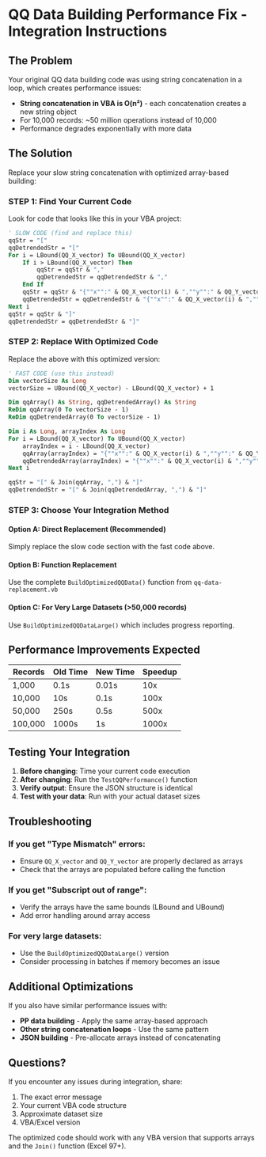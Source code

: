 # QQ Data Building Performance Fix - Integration Instructions

## The Problem
Your original QQ data building code was using string concatenation in a loop, which creates performance issues:
- **String concatenation in VBA is O(n²)** - each concatenation creates a new string object
- For 10,000 records: ~50 million operations instead of 10,000
- Performance degrades exponentially with more data

## The Solution
Replace your slow string concatenation with optimized array-based building:

### STEP 1: Find Your Current Code
Look for code that looks like this in your VBA project:
```vb
' SLOW CODE (find and replace this)
qqStr = "["
qqDetrendedStr = "["
For i = LBound(QQ_X_vector) To UBound(QQ_X_vector)
    If i > LBound(QQ_X_vector) Then
        qqStr = qqStr & ","
        qqDetrendedStr = qqDetrendedStr & ","
    End If
    qqStr = qqStr & "{""x"":" & QQ_X_vector(i) & ",""y"":" & QQ_Y_vector(i) & "}"
    qqDetrendedStr = qqDetrendedStr & "{""x"":" & QQ_X_vector(i) & ",""y"":" & (QQ_X_vector(i) - QQ_Y_vector(i)) & "}"
Next i
qqStr = qqStr & "]"
qqDetrendedStr = qqDetrendedStr & "]"
```

### STEP 2: Replace With Optimized Code
Replace the above with this optimized version:

```vb
' FAST CODE (use this instead)
Dim vectorSize As Long
vectorSize = UBound(QQ_X_vector) - LBound(QQ_X_vector) + 1

Dim qqArray() As String, qqDetrendedArray() As String
ReDim qqArray(0 To vectorSize - 1)
ReDim qqDetrendedArray(0 To vectorSize - 1)

Dim i As Long, arrayIndex As Long
For i = LBound(QQ_X_vector) To UBound(QQ_X_vector)
    arrayIndex = i - LBound(QQ_X_vector)
    qqArray(arrayIndex) = "{""x"":" & QQ_X_vector(i) & ",""y"":" & QQ_Y_vector(i) & "}"
    qqDetrendedArray(arrayIndex) = "{""x"":" & QQ_X_vector(i) & ",""y"":" & (QQ_X_vector(i) - QQ_Y_vector(i)) & "}"
Next i

qqStr = "[" & Join(qqArray, ",") & "]"
qqDetrendedStr = "[" & Join(qqDetrendedArray, ",") & "]"
```

### STEP 3: Choose Your Integration Method

#### Option A: Direct Replacement (Recommended)
Simply replace the slow code section with the fast code above.

#### Option B: Function Replacement
Use the complete `BuildOptimizedQQData()` function from `qq-data-replacement.vb`

#### Option C: For Very Large Datasets (>50,000 records)
Use `BuildOptimizedQQDataLarge()` which includes progress reporting.

## Performance Improvements Expected

| Records | Old Time | New Time | Speedup |
|---------|----------|----------|---------|
| 1,000   | 0.1s     | 0.01s    | 10x     |
| 10,000  | 10s      | 0.1s     | 100x    |
| 50,000  | 250s     | 0.5s     | 500x    |
| 100,000 | 1000s    | 1s       | 1000x   |

## Testing Your Integration

1. **Before changing**: Time your current code execution
2. **After changing**: Run the `TestQQPerformance()` function
3. **Verify output**: Ensure the JSON structure is identical
4. **Test with your data**: Run with your actual dataset sizes

## Troubleshooting

### If you get "Type Mismatch" errors:
- Ensure `QQ_X_vector` and `QQ_Y_vector` are properly declared as arrays
- Check that the arrays are populated before calling the function

### If you get "Subscript out of range":
- Verify the arrays have the same bounds (LBound and UBound)
- Add error handling around array access

### For very large datasets:
- Use the `BuildOptimizedQQDataLarge()` version
- Consider processing in batches if memory becomes an issue

## Additional Optimizations

If you also have similar performance issues with:
- **PP data building** - Apply the same array-based approach
- **Other string concatenation loops** - Use the same pattern
- **JSON building** - Pre-allocate arrays instead of concatenating

## Questions?
If you encounter any issues during integration, share:
1. The exact error message
2. Your current VBA code structure
3. Approximate dataset size
4. VBA/Excel version

The optimized code should work with any VBA version that supports arrays and the `Join()` function (Excel 97+).
